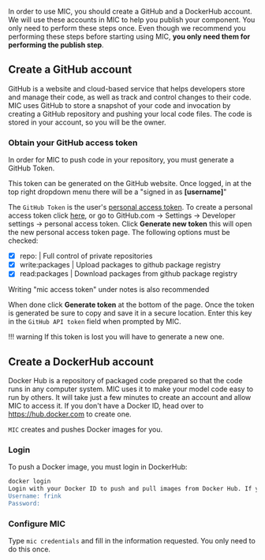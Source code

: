 In order to use MIC, you should create a GitHub and a DockerHub account. We will use these accounts in MIC to help you publish your component. You only need to perform these steps once. Even though we recommend you performing these steps before starting using MIC, **you only need them for performing the publish step**.


## Create a GitHub account

GitHub is a website and cloud-based service that helps developers store and manage their code, as well as track and control changes to their code. MIC uses GitHub to store a snapshot of your code and invocation by creating a GitHub repository and pushing your local code files. The code is stored in your account, so you will be the owner.

### Obtain your GitHub access token

In order for MIC to push code in your repository, you must generate a GitHub Token. 

This token can be generated on the GitHub website. Once logged, in at the top right dropdown menu there will be a "signed in as **[username]**"

The `GitHub Token` is the user's [personal access token](https://help.github.com/en/github/authenticating-to-github/creating-a-personal-access-token-for-the-command-line). To create a personal access token click [here](https://github.com/settings/tokens/new), or go to GitHub.com -> Settings -> Developer settings -> personal access token. Click **Generate new token** this will open the new personal access token page. The following options must be checked:
 
  - [x] repo: | Full control of private repositories
  - [x] write:packages | Upload packages to github package registry
  - [x] read:packages | Download packages from github package registry
 
 Writing "mic access token" under notes is also recommended
 
 When done click **Generate token** at the bottom of the page. Once the token is generated be sure to copy and save it in a secure location. Enter this key in the `GitHub API token` field when prompted by MIC.

!!! warning
    If this token is lost you will have to generate a new one.

## Create a DockerHub account

Docker Hub is a repository of packaged code prepared so that the code runs in any computer system. MIC uses it to make your model code easy to run by others. It will take just a few minutes to create an account and allow MIC to access it.
If you don't have a Docker ID, head over to https://hub.docker.com to create one.

`MIC` creates and pushes Docker images for you.

### Login

To push a Docker image, you must login in DockerHub:

```bash
docker login
Login with your Docker ID to push and pull images from Docker Hub. If you don't have a Docker ID, head over to https://hub.docker.com to create one.
Username: frink
Password:
```

### Configure MIC

Type `mic credentials` and fill in the information requested. You only need to do this once.

